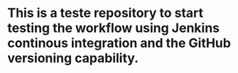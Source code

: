 # This is a teste repository to start testing the workflow using Jenkins continous integration and the GitHub versioning capability.
